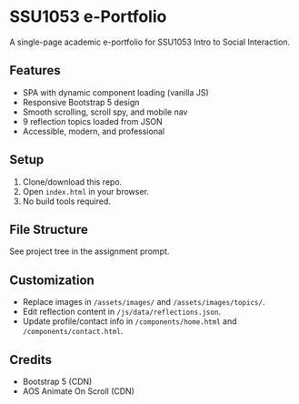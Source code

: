 # SSU1053 e-Portfolio

A single-page academic e-portfolio for SSU1053 Intro to Social Interaction.

## Features

- SPA with dynamic component loading (vanilla JS)
- Responsive Bootstrap 5 design
- Smooth scrolling, scroll spy, and mobile nav
- 9 reflection topics loaded from JSON
- Accessible, modern, and professional

## Setup

1. Clone/download this repo.
2. Open `index.html` in your browser.
3. No build tools required.

## File Structure

See project tree in the assignment prompt.

## Customization

- Replace images in `/assets/images/` and `/assets/images/topics/`.
- Edit reflection content in `/js/data/reflections.json`.
- Update profile/contact info in `/components/home.html` and `/components/contact.html`.

## Credits

- Bootstrap 5 (CDN)
- AOS Animate On Scroll (CDN)
